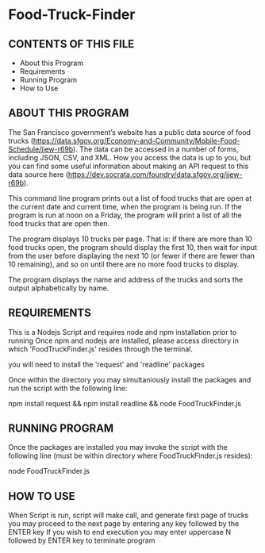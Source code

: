 # Food-Truck-Finder

CONTENTS OF THIS FILE
---------------------

 * About this Program
 * Requirements
 * Running Program
 * How to Use


ABOUT THIS PROGRAM
------------------
The San Francisco government’s website has a public data source of food trucks (https://data.sfgov.org/Economy-and-Community/Mobile-Food-Schedule/jjew-r69b). The data can be accessed in a number of forms, including JSON, CSV, and XML. How you access the data is up to you, but you can find some useful information about making an API request to this data source here (https://dev.socrata.com/foundry/data.sfgov.org/jjew-r69b).

This command line program prints out a list of food trucks that are open at the current date and current time, when the program is being run. If the program is run at noon on a Friday, the program will print a list of all the food trucks that are open then.

The program displays 10 trucks per page. That is: if there are more than 10 food trucks open, the program should display the first 10, then wait for input from the user before displaying the next 10 (or fewer if there are fewer than 10 remaining), and so on until there are no more food trucks to display. 

The program displays the name and address of the trucks and sorts the output alphabetically by name.


REQUIREMENTS
------------
This is a Nodejs Script and requires node and npm installation prior to running
Once npm and nodejs are installed, please access directory in which 'FoodTruckFinder.js' 
resides through the terminal. 

you will need to install the 'request' and 'readline' packages

Once within the directory you may simultaniously install the packages and run the script
with the following line:


npm install request && npm install readline &&  node FoodTruckFinder.js 



RUNNING PROGRAM
---------------
Once the packages are installed you may invoke the script with the following line
(must be within directory where FoodTruckFinder.js resides):


node FoodTruckFinder.js 


HOW TO USE
------------
When Script is run, script will make call, and generate first page of trucks
you may proceed to the next page by entering any key followed by the ENTER key
If you wish to end execution you may enter uppercase N followed by ENTER key to 
terminate program